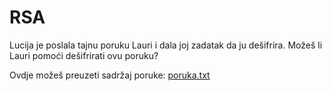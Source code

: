# RSA

Lucija je poslala tajnu poruku Lauri i dala joj zadatak da ju dešifrira. Možeš li Lauri pomoći dešifrirati ovu poruku?

Ovdje možeš preuzeti sadržaj poruke: [poruka.txt]()
